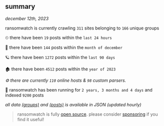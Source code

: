 
## summary
_december 12th, 2023_

ransomwatch is currently crawling `311` sites belonging to `166` unique groups

⏲ there have been `19` posts within the `last 24 hours`

🦈 there have been `144` posts within the `month of december`

🪐 there have been `1272` posts within the `last 90 days`

🏚 there have been `4512` posts within the `year of 2023`

_⚙️ there are currently `110` online hosts & `98` custom parsers._

🦕 ransomwatch has been running for `2 years, 3 months and 4 days` and indexed `9200` posts

_all data  [(groups)](http://ransomwhat.telemetry.ltd/groups) and [(posts)](http://ransomwhat.telemetry.ltd/posts) is available in JSON (updated hourly)_

> ransomwatch is fully [open source](https://github.com/joshhighet/ransomwatch#ransomwatch--). please consider [sponsoring](https://github.com/sponsors/joshhighet) if you find it useful!
